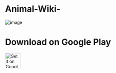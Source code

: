 # Animal-Wiki-

![image](https://user-images.githubusercontent.com/108933534/215808450-405480a6-c326-46de-bc21-79e9a9de30b6.png)


# Download on Google Play
<a href="https://play.google.com/store/apps/details?id=com.azamovhudstc.animalwiki">
<img alt="Get it on Google Play" src="https://play.google.com/intl/en_us/badges/images/apps/en-play-badge.png" height="50px"/></a>


